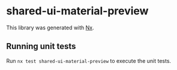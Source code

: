 # shared-ui-material-preview

This library was generated with [Nx](https://nx.dev).

## Running unit tests

Run `nx test shared-ui-material-preview` to execute the unit tests.

